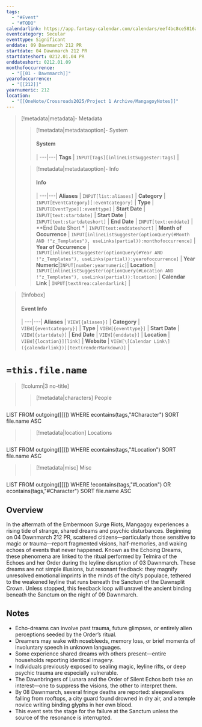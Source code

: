 ```yaml
---
tags:
  - "#Event"
  - "#TODO"
calendarlink: https://app.fantasy-calendar.com/calendars/eef4bc8ce5816a8ef752d35b7e4cfd4d
eventcategory: Secular
eventtype: Significant
enddate: 09 Dawnmarch 212 PR
startdate: 04 Dawnmarch 212 PR
startdateshort: 0212.01.04 PR
enddateshort: 0212.01.09
monthofoccurrence:
  - "[[01 - Dawnmarch]]"
yearofoccurrence:
  - "[[212]]"
yearnumeric: 212
location:
  - "[[OneNote/Crossroads2025/Project 1 Archive/MangagoyNotes]]"
---
```


> [!metadata|metadata]- Metadata 
>> [!metadata|metadataoption]- System
>> #### System
>>  |
>> ---|---|
> **Tags** | `INPUT[Tags][inlineListSuggester:tags]` |
>
>> [!metadata|metadataoption]- Info
>> #### Info
>>  |
>> ---|---|
>> **Aliases** | `INPUT[list:aliases]` |
>> **Category** | `INPUT[EventCategory][:eventcategory]` |
>> **Type** | `INPUT[EventType][:eventtype]` |
>> **Start Date** |  `INPUT[text:startdate]` |
>> **Start Date** |  `INPUT[text:startdateshort]` |
>> **End Date** |  `INPUT[text:enddate]` |
>> **End Date Short * |  `INPUT[text:enddateshort]` |
>> **Month of Occurrence** | `INPUT[inlineListSuggester(optionQuery(#Month AND !"z_Templates"), useLinks(partial)):monthofoccurrence]` |
>> **Year of Occurrence** | `INPUT[inlineListSuggester(optionQuery(#Year AND !"z_Templates"), useLinks(partial)):yearofoccurrence]` |
>> **Year Numeric**|`INPUT[number:yearnumeric]`|
>> **Location** | `INPUT[inlineListSuggester(optionQuery(#Location AND !"z_Templates"), useLinks(partial)):location]` |
>> **Calendar Link** |  `INPUT[textArea:calendarlink]` |

> [!infobox]
> #### Event Info
>  |
> ---|---|
> **Aliases** | `VIEW[{aliases}]` |
> **Category** | `VIEW[{eventcategory}]` |
> **Type** | `VIEW[{eventtype}]` |
> **Start Date** | `VIEW[{startdate}]` |
> **End Date** | `VIEW[{enddate}]` |
> **Location** | `VIEW[{location}][link]` |
> **Website** | `VIEW[\[Calendar Link\]({calendarlink})][text(renderMarkdown)]` |

# `=this.file.name`

> [!column|3 no-title]
>> [!metadata|characters] People
>> ```dataview
LIST
FROM outgoing([[]])
WHERE econtains(tags,"#Character")
SORT file.name ASC
>
>> [!metadata|location] Locations
>>  ```dataview
LIST
FROM outgoing([[]])
WHERE econtains(tags,"#Location")
SORT file.name ASC
>
>> [!metadata|misc] Misc
>>  ```dataview
LIST
FROM outgoing([[]])
WHERE !econtains(tags,"#Location") OR econtains(tags,"#Character")
SORT file.name ASC

## Overview

In the aftermath of the Embermoon Surge Riots, Mangagoy experiences a rising tide of strange, shared dreams and psychic disturbances. Beginning on 04 Dawnmarch 212 PR, scattered citizens—particularly those sensitive to magic or trauma—report fragmented visions, half-memories, and waking echoes of events that never happened. Known as the Echoing Dreams, these phenomena are linked to the ritual performed by Telmira of the Echoes and her Order during the leyline disruption of 03 Dawnmarch. These dreams are not simple illusions, but resonant feedback: they magnify unresolved emotional imprints in the minds of the city’s populace, tethered to the weakened leyline that runs beneath the Sanctum of the Dawnsplit Crown. Unless stopped, this feedback loop will unravel the ancient binding beneath the Sanctum on the night of 09 Dawnmarch.

## Notes

- Echo-dreams can involve past trauma, future glimpses, or entirely alien perceptions seeded by the Order’s ritual.
- Dreamers may wake with nosebleeds, memory loss, or brief moments of involuntary speech in unknown languages.
- Some experience shared dreams with others present—entire households reporting identical imagery.
- Individuals previously exposed to sealing magic, leyline rifts, or deep psychic trauma are especially vulnerable.
- The Dawnbringers of Lunara and the Order of Silent Echos both take an interest—one to suppress the visions, the other to interpret them.
- By 08 Dawnmarch, several fringe deaths are reported: sleepwalkers falling from rooftops, a city guard found drowned in dry air, and a temple novice writing binding glyphs in her own blood.
- This event sets the stage for the failure at the Sanctum unless the source of the resonance is interrupted.